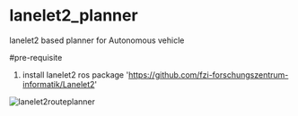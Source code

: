 # lanelet2_planner
lanelet2 based planner for Autonomous vehicle 


#pre-requisite 
1. install lanelet2 ros package 'https://github.com/fzi-forschungszentrum-informatik/Lanelet2' 

![lanelet2routeplanner](https://user-images.githubusercontent.com/32535170/160414394-14957fd2-e89f-4499-b879-640e56152f0d.png)
